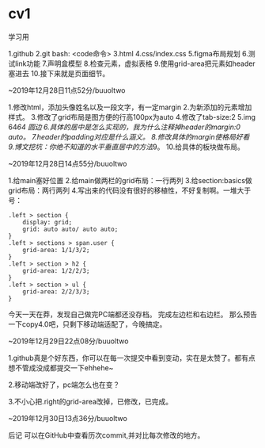 # cv1
学习用

1.github
2.git bash: <code命令>
3.html
4.css/index.css
5.figma布局规划
6.测试link功能
7.声明盒模型
8.检查元素，虚拟表格
9.使用grid-area把元素如header塞进去
10.接下来就是页面细节。

~2019年12月28日11点52分/buuoltwo

1.修改html，添加头像姓名以及一段文字，有一定margin
2.为新添加的元素增加样式。
3.修改了grid布局是图方便的行高100px为auto
4.修改了tab-size:2
5.img 64*64 圆边
6.具体的居中是怎么实现的，我为什么注释掉header的margin:0 auto。
7.header的padding对应是什么涵义。
8.修改具体的margin使格局好看
9.博文挖坑：你绝不知道的水平垂直居中的方法*9。
10.给具体的板块做布局。

~2019年12月28日14点55分/buuoltwo

1.给main塞好位置
2.给main做两栏的grid布局：一行两列
3.给section:basics做grid布局：两行两列
4.写出来的代码没有很好的移植性，不好复制啊。一堆大于号：
```
.left > section {
	display: grid;
	grid: auto auto/ auto auto;
}
.left > sections > span.user {
	grid-area: 1/1/3/2;
}
.left > section > h2 {
	grid-area: 1/2/2/3;
}
.left > section > ul {
	grid-area: 2/2/3/3;
}
```
今天一天在莽，发现自己做完PC端都还没存档。
完成左边栏和右边栏。
那么预告一下copy4.0吧，只剩下移动端适配了，今晚搞定。

~2019年12月29日22点08分/buuoltwo

1.github真是个好东西，你可以在每一次提交中看到变动，实在是太赞了。都有点想不管成没成都提交一下ehhehe~

2.移动端改好了，pc端怎么也在变？

3.不小心把.right的grid-area改掉，已修改，已完成。

~2019年12月30日13点36分/buuoltwo

后记 可以在GitHub中查看历次commit,并对比每次修改的地方。
